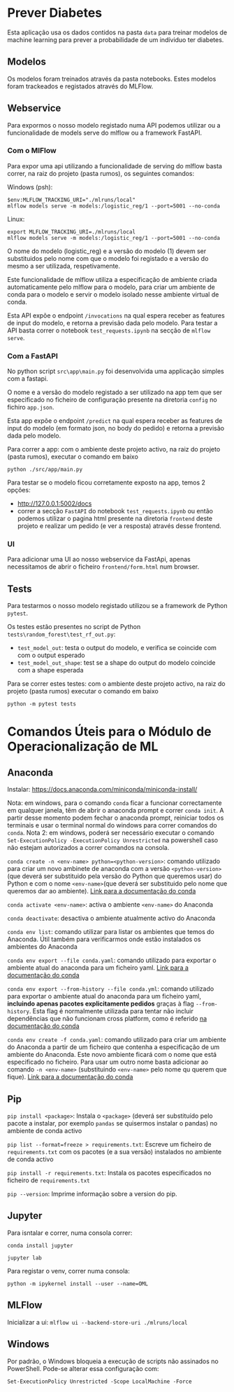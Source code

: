 # Prever Diabetes

Esta aplicação usa os dados contidos na pasta `data` para treinar modelos de machine learning para prever a probabilidade de um indíviduo ter diabetes.

## Modelos

Os modelos foram treinados através da pasta notebooks.
Estes modelos foram trackeados e registados através do MLFlow.

## Webservice

Para expormos o nosso modelo registado numa API podemos utilizar ou a funcionalidade de models serve do mlflow ou a framework FastAPI.

### Com o MlFlow

Para expor uma api utilizando a funcionalidade de serving do mlflow basta correr, na raiz do projeto (pasta rumos), os seguintes comandos:

Windows (psh):
```
$env:MLFLOW_TRACKING_URI="./mlruns/local"
mlflow models serve -m models:/logistic_reg/1 --port=5001 --no-conda
```

Linux:
```
export MLFLOW_TRACKING_URI=./mlruns/local
mlflow models serve -m models:/logistic_reg/1 --port=5001 --no-conda
```

O nome do modelo (logistic_reg) e a versão do modelo (1) devem ser substituidos pelo nome com que o modelo foi registado e a versão do mesmo a ser utilizada, respetivamente.

Este funcionalidade de mlflow utiliza a especificação de ambiente criada automaticamente pelo mlflow para o modelo, para criar um ambiente de conda para o modelo e servir o modelo isolado nesse ambiente virtual de conda.

Esta API expõe o endpoint `/invocations` na qual espera receber as features de input do modelo, e retorna a previsão dada pelo modelo. Para testar a API basta correr o notebook `test_requests.ipynb` na secção de `mlflow serve`.

### Com a FastAPI

No python script `src\app\main.py` foi desenvolvida uma applicação simples com a fastapi.

O nome e a versão do modelo registado a ser utilizado na app tem que ser especificado no ficheiro de configuração presente na diretoria `config` no fichiro `app.json`.

Esta app expõe o endpoint `/predict` na qual espera receber as features de input do modelo (em formato json, no body do pedido) e retorna a previsão dada pelo modelo.

Para correr a app: com o ambiente deste projeto activo, na raiz do projeto (pasta rumos), executar o comando em baixo

```
python ./src/app/main.py
```

Para testar se o modelo ficou corretamente exposto na app, temos 2 opções:
- http://127.0.0.1:5002/docs
- correr a secção `FastAPI` do notebook `test_requests.ipynb` ou então podemos utilizar o pagina html presente na diretoria `frontend` deste projeto e realizar um pedido (e ver a resposta) através desse frontend.

### UI

Para adicionar uma UI ao nosso webservice da FastApi, apenas necessitamos de abrir o ficheiro `frontend/form.html` num browser.

## Tests

Para testarmos o nosso modelo registado utilizou se a framework de Python `pytest`.

Os testes estão presentes no script de Python `tests\random_forest\test_rf_out.py`:

* `test_model_out`: testa o output do modelo, e verifica se coincide com com o output esperado
* `test_model_out_shape`: test se a shape do output do modelo coincide com a shape esperada

Para se correr estes testes: com o ambiente deste projeto activo, na raiz do projeto (pasta rumos) executar o comando em baixo

```
python -m pytest tests
```


# Comandos Úteis para o Módulo de Operacionalização de ML

## Anaconda

Instalar: https://docs.anaconda.com/miniconda/miniconda-install/

Nota: em windows, para o comando `conda` ficar a funcionar correctamente em qualquer janela, têm de abrir o anaconda prompt e correr `conda init`. A partir desse momento podem fechar o anaconda prompt, reiniciar todos os terminais e usar o terminal normal do windows para correr comandos do `conda`.
Nota 2: em windows, poderá ser necessário executar o comando `Set-ExecutionPolicy -ExecutionPolicy Unrestricted` na powershell caso não estejam autorizados a correr comandos na consola.

`conda create -n <env-name> python=<python-version>`: comando utilizado para criar um novo ambinete de anaconda com a versão `<python-version>` (que deverá ser substituido pela versão do Python que queremos usar) do Python e com o nome `<env-name>`(que deverá ser substituido pelo nome que queremos dar ao ambiente). [Link para a documentação do conda](https://conda.io/projects/conda/en/latest/user-guide/tasks/manage-environments.html#creating-an-environment-with-commands)

`conda activate <env-name>`: activa o ambiente `<env-name>` do Anaconda

`conda deactivate`: desactiva o ambiente atualmente activo do Anaconda

`conda env list`: comando utilizar para listar os ambientes que temos do Anaconda. Útil também para verificarmos onde estão instalados os ambientes do Anaconda

`conda env export --file conda.yaml`: comando utilizado para exportar o ambiente atual do anaconda para um ficheiro yaml. [Link para a documentação do conda](https://conda.io/projects/conda/en/latest/user-guide/tasks/manage-environments.html#exporting-the-environment-yml-file)

`conda env export --from-history --file conda.yml`: comando utilizado para exportar o ambiente atual do anaconda para um ficheiro yaml, **incluindo apenas pacotes explicitamente pedidos** graças à flag `--from-history`. Esta flag é normalmente utilizada para tentar não incluir dependências que não funcionam cross platform, como é referido [na documentação do conda](https://conda.io/projects/conda/en/latest/user-guide/tasks/manage-environments.html#exporting-an-environment-file-across-platforms) 

`conda env create -f conda.yaml`: comando utilizado para criar um ambiente do Anaconda a partir de um ficheiro que contenha a especificação de um ambiente do Anaconda. Este novo ambiente ficará com o nome que está especificado no ficheiro. Para usar um outro nome basta adicionar ao comando `-n <env-name>` (substituindo `<env-name>` pelo nome qu querem que fique). [Link para a documentação do conda](https://conda.io/projects/conda/en/latest/user-guide/tasks/manage-environments.html#creating-an-environment-from-an-environment-yml-file)

## Pip

`pip install <package>`: Instala o `<package>` (deverá ser substituído pelo pacote a instalar, por exemplo `pandas` se quisermos instalar o pandas) no ambiente de conda activo

`pip list --format=freeze > requirements.txt`: Escreve um ficheiro de `requirements.txt` com os pacotes (e a sua versão) instalados no ambiente de conda activo

`pip install -r requirements.txt`: Instala os pacotes especificados no ficheiro de `requirements.txt`

`pip --version`: Imprime informação sobre a version do pip.

## Jupyter

Para isntalar e correr, numa consola correr:

`conda install jupyter`

`jupyter lab`

Para registar o venv, correr numa consola:

`python -m ipykernel install --user --name=OML`

## MLFlow

Inicializar a ui: `mlflow ui --backend-store-uri ./mlruns/local`


## Windows

Por padrão, o Windows bloqueia a execução de scripts não assinados no PowerShell. Pode-se alterar essa configuração com:

`Set-ExecutionPolicy Unrestricted -Scope LocalMachine -Force`
